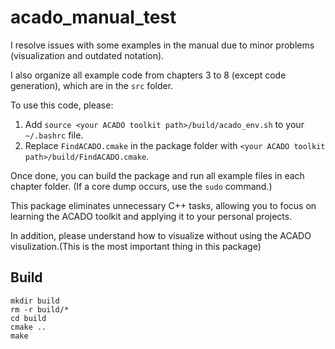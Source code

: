 # acado_manual_test

I resolve issues with some examples in the manual due to minor problems (visualization and outdated notation). 

I also organize all example code from chapters 3 to 8 (except code generation), which are in the `src` folder.

To use this code, please:

1. Add `source <your ACADO toolkit path>/build/acado_env.sh` to your `~/.bashrc` file.
2. Replace `FindACADO.cmake` in the package folder with `<your ACADO toolkit path>/build/FindACADO.cmake`.

Once done, you can build the package and run all example files in each chapter folder. (If a core dump occurs, use the `sudo` command.)

This package eliminates unnecessary C++ tasks, allowing you to focus on learning the ACADO toolkit and applying it to your personal projects.

In addition, please understand how to visualize without using the ACADO visulization.(This is the most important thing in this package)


## Build
```shell
mkdir build
rm -r build/*
cd build
cmake ..
make
```